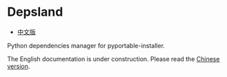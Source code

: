 # Depsland

- [中文版](README.zh.md)

Python dependencies manager for pyportable-installer.

The English documentation is under construction. Please read the
[Chinese version](README.zh.md).
